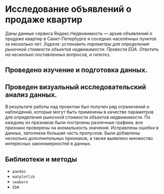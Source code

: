 # Исследование объявлений о продаже квартир

Даны данные сервиса Яндекс.Недвижимость — архив объявлений о продаже квартир в Санкт-Петербурге и соседних населённых пунктов за несколько лет. 
*Задача: установить параметры для определения рыночной стоимости объектов недвижимости. Провести EDA. Ответить на несколько поставленных вопросов, и гипотез.* 

## Проведено изучение и подготовка данных.

## Проведен визуальный исследовательский анализ данных.

В результате работы над проектом был получен ряд ограничений и наблюдений, которые могут быть применены в качестве параметров для определения рыночной стоимости объектов недвижимости. По каждому из признаков были построены различные графики, все признаки проверены на аномальность значений. Исправлены ошибки в данных, заполнена большая часть пропусков. Были добавлены несколько дополнительных признаков, а также выявлено множество интересных закономерностей в данных.

## Библиотеки и методы
* `pandas`
* `matplotlib`
* `seaborn`
* `EDA`
